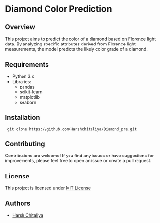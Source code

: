 # Diamond Color Prediction

## Overview

This project aims to predict the color of a diamond based on Florence light data. By analyzing specific attributes derived from Florence light measurements, the model predicts the likely color grade of a diamond.

## Requirements

- Python 3.x
- Libraries:
  - pandas
  - scikit-learn
  - matplotlib
  - seaborn

## Installation

``` git clone https://github.com/Harshchitaliya/Diamond_pre.git```

## Contributing

Contributions are welcome! If you find any issues or have suggestions for improvements, please feel free to open an issue or create a pull request.

## License

This project is licensed under [MIT License](LICENSE).

## Authors

- [Harsh Chitaliya](https://github.com/HarshChitaliya)

